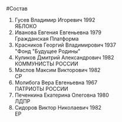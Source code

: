 #Состав
1. Гусев Владимир Игоревич 1992   
    ЯБЛОКО
2. Иванова Евгения Евгеньевна 1979   
    Гражданская Платформа
3. Красников Георгий Владимирович 1937   
    "Фонд "Будущее Родины"
4. Куликов Дмитрий Александрович 1982   
    КОММУНИСТЫ РОССИИ
5. Маслов Максим Викторович 1982   
    СР
6. Молибога Вера Евгеньевна 1967   
    ПАТРИОТЫ РОССИИ
7. Печенкина Екатерина Олеговна 1980   
    ЛДПР
8. Сидоров Виктор Николаевич 1982   
    ЕР
